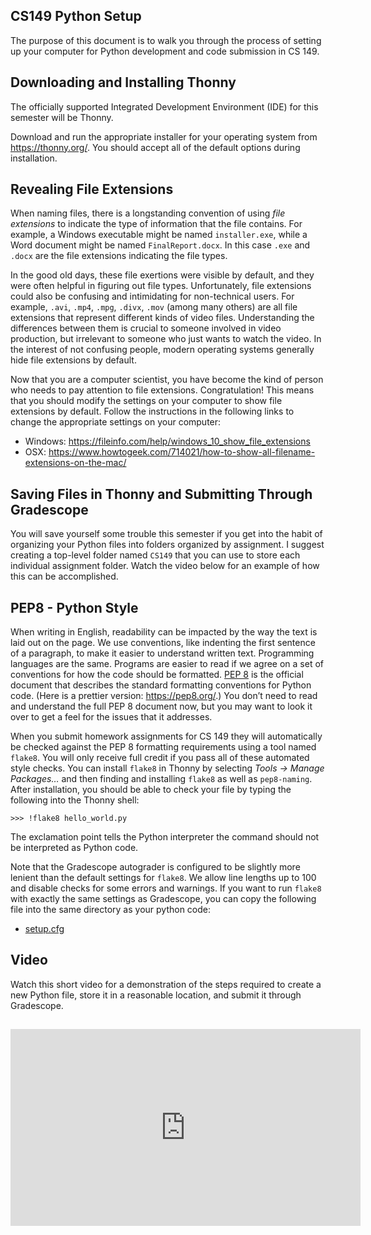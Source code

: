 ## CS149 Python Setup

<p>The purpose of this document is to walk you through the process of setting up your computer for Python development and code submission in CS 149.</p>
<h2 id="downloading-and-installing-thonny">Downloading and Installing Thonny</h2>
<p>The officially supported Integrated Development Environment (IDE) for this semester will be Thonny.</p>
<p>Download and run the appropriate installer for your operating system from <a class="uri" href="https://thonny.org/">https://thonny.org/</a>. You should accept all of the default options during installation.</p>
<h2 id="revealing-file-extensions">Revealing File Extensions</h2>
<p>When naming files, there is a longstanding convention of using <em>file extensions</em> to indicate the type of information that the file contains. For example, a Windows executable might be named <code>installer.exe</code>, while a Word document might be named <code>FinalReport.docx</code>. In this case <code>.exe</code> and <code>.docx</code> are the file extensions indicating the file types.</p>
<p>In the good old days, these file exertions were visible by default, and they were often helpful in figuring out file types. Unfortunately, file extensions could also be confusing and intimidating for non-technical users. For example, <code>.avi</code>, <code>.mp4</code>, <code>.mpg</code>, <code>.divx</code>, <code>.mov</code> (among many others) are all file extensions that represent different kinds of video files. Understanding the differences between them is crucial to someone involved in video production, but irrelevant to someone who just wants to watch the video. In the interest of not confusing people, modern operating systems generally hide file extensions by default.</p>
<p>Now that you are a computer scientist, you have become the kind of person who needs to pay attention to file extensions. Congratulation! This means that you should modify the settings on your computer to show file extensions by default. Follow the instructions in the following links to change the appropriate settings on your computer:</p>
<ul>
<li>Windows: <a class="uri" href="https://fileinfo.com/help/windows_10_show_file_extensions">https://fileinfo.com/help/windows_10_show_file_extensions</a></li>
<li>OSX: <a class="uri" href="https://www.howtogeek.com/714021/how-to-show-all-filename-extensions-on-the-mac/">https://www.howtogeek.com/714021/how-to-show-all-filename-extensions-on-the-mac/</a></li>
</ul>
<h2 id="saving-files-in-thonny-and-submitting-through-gradescope">Saving Files in Thonny and Submitting Through Gradescope</h2>
<p>You will save yourself some trouble this semester if you get into the habit of organizing your Python files into folders organized by assignment. I suggest creating a top-level folder named <code>CS149</code> that you can use to store each individual assignment folder. Watch the video below for an example of how this can be accomplished.</p>
<h2 id="pep8---python-style">PEP8 - Python Style</h2>
<p>When writing in English, readability can be impacted by the way the text is laid out on the page. We use conventions, like indenting the first sentence of a paragraph, to make it easier to understand written text. Programming languages are the same. Programs are easier to read if we agree on a set of conventions for how the code should be formatted. <a href="https://www.python.org/dev/peps/pep-0008/">PEP 8</a> is the official document that describes the standard formatting conventions for Python code. (Here is a prettier version: <a class="uri" href="https://pep8.org/">https://pep8.org/</a>.) You don’t need to read and understand the full PEP 8 document now, but you may want to look it over to get a feel for the issues that it addresses.</p>
<p>When you submit homework assignments for CS 149 they will automatically be checked against the PEP 8 formatting requirements using a tool named <code>flake8</code>. You will only receive full credit if you pass all of these automated style checks. You can install <code>flake8</code> in Thonny by selecting <em>Tools -&gt; Manage Packages…</em> and then finding and installing <code>flake8</code> as well as <code>pep8-naming</code>. After installation, you should be able to check your file by typing the following into the Thonny shell:</p>
<pre><code>&gt;&gt;&gt; !flake8 hello_world.py</code></pre>
<p>The exclamation point tells the Python interpreter the command should not be interpreted as Python code.</p>
<p>Note that the Gradescope autograder is configured to be slightly more lenient than the default settings for <code>flake8</code>. We allow line lengths up to 100 and disable checks for some errors and warnings. If you want to run <code>flake8</code> with exactly the same settings as Gradescope, you can copy the following file into the same directory as your python code:</p>
<ul>
<li><a href="https://w3.cs.jmu.edu/spragunr/CS149_S22/www/lab/thonny/setup.cfg">setup.cfg</a></li>
</ul>
<h2 id="video">Video</h2>
<p>Watch this short video for a demonstration of the steps required to create a new Python file, store it in a reasonable location, and submit it through Gradescope.</p>
<h2><iframe allow="accelerometer; autoplay; clipboard-write; encrypted-media; gyroscope; picture-in-picture" allowfullscreen="allowfullscreen" data-mce-fragment="1" frameborder="0" height="315" src="https://www.youtube.com/embed/jsek3DnsI4k" title="YouTube video player" width="560"></iframe></h2>
